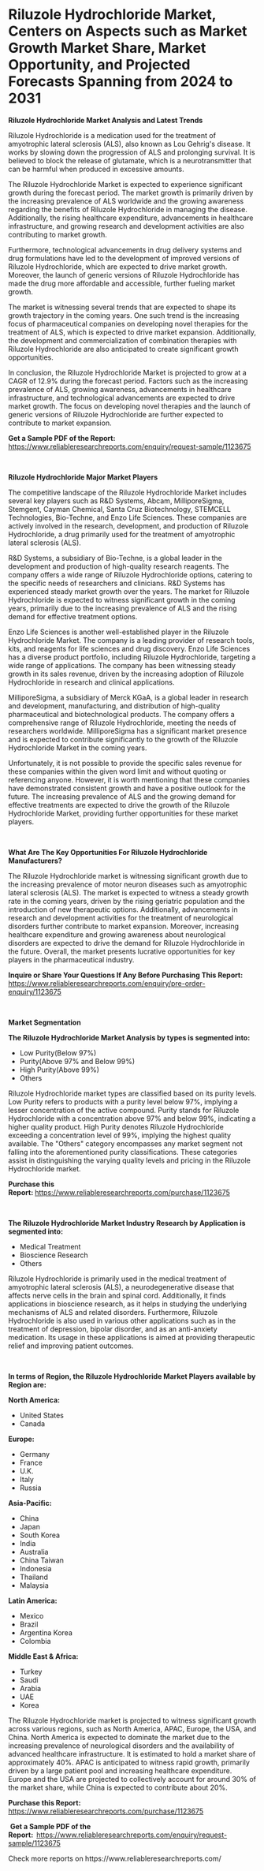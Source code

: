 <p><h1>Riluzole Hydrochloride Market, Centers on Aspects such as Market Growth Market Share, Market Opportunity, and Projected Forecasts Spanning from 2024 to 2031</h1></p><p><strong>Riluzole Hydrochloride Market Analysis and Latest Trends</strong></p>
<p><p>Riluzole Hydrochloride is a medication used for the treatment of amyotrophic lateral sclerosis (ALS), also known as Lou Gehrig's disease. It works by slowing down the progression of ALS and prolonging survival. It is believed to block the release of glutamate, which is a neurotransmitter that can be harmful when produced in excessive amounts.</p><p>The Riluzole Hydrochloride Market is expected to experience significant growth during the forecast period. The market growth is primarily driven by the increasing prevalence of ALS worldwide and the growing awareness regarding the benefits of Riluzole Hydrochloride in managing the disease. Additionally, the rising healthcare expenditure, advancements in healthcare infrastructure, and growing research and development activities are also contributing to market growth.</p><p>Furthermore, technological advancements in drug delivery systems and drug formulations have led to the development of improved versions of Riluzole Hydrochloride, which are expected to drive market growth. Moreover, the launch of generic versions of Riluzole Hydrochloride has made the drug more affordable and accessible, further fueling market growth.</p><p>The market is witnessing several trends that are expected to shape its growth trajectory in the coming years. One such trend is the increasing focus of pharmaceutical companies on developing novel therapies for the treatment of ALS, which is expected to drive market expansion. Additionally, the development and commercialization of combination therapies with Riluzole Hydrochloride are also anticipated to create significant growth opportunities.</p><p>In conclusion, the Riluzole Hydrochloride Market is projected to grow at a CAGR of 12.9% during the forecast period. Factors such as the increasing prevalence of ALS, growing awareness, advancements in healthcare infrastructure, and technological advancements are expected to drive market growth. The focus on developing novel therapies and the launch of generic versions of Riluzole Hydrochloride are further expected to contribute to market expansion.</p></p>
<p><strong>Get a Sample PDF of the Report:&nbsp;</strong> <a href="https://www.reliableresearchreports.com/enquiry/request-sample/1123675">https://www.reliableresearchreports.com/enquiry/request-sample/1123675</a></p>
<p>&nbsp;</p>
<p><strong>Riluzole Hydrochloride Major Market Players</strong></p>
<p><p>The competitive landscape of the Riluzole Hydrochloride Market includes several key players such as R&D Systems, Abcam, MilliporeSigma, Stemgent, Cayman Chemical, Santa Cruz Biotechnology, STEMCELL Technologies, Bio-Techne, and Enzo Life Sciences. These companies are actively involved in the research, development, and production of Riluzole Hydrochloride, a drug primarily used for the treatment of amyotrophic lateral sclerosis (ALS).</p><p>R&D Systems, a subsidiary of Bio-Techne, is a global leader in the development and production of high-quality research reagents. The company offers a wide range of Riluzole Hydrochloride options, catering to the specific needs of researchers and clinicians. R&D Systems has experienced steady market growth over the years. The market for Riluzole Hydrochloride is expected to witness significant growth in the coming years, primarily due to the increasing prevalence of ALS and the rising demand for effective treatment options.</p><p>Enzo Life Sciences is another well-established player in the Riluzole Hydrochloride Market. The company is a leading provider of research tools, kits, and reagents for life sciences and drug discovery. Enzo Life Sciences has a diverse product portfolio, including Riluzole Hydrochloride, targeting a wide range of applications. The company has been witnessing steady growth in its sales revenue, driven by the increasing adoption of Riluzole Hydrochloride in research and clinical applications.</p><p>MilliporeSigma, a subsidiary of Merck KGaA, is a global leader in research and development, manufacturing, and distribution of high-quality pharmaceutical and biotechnological products. The company offers a comprehensive range of Riluzole Hydrochloride, meeting the needs of researchers worldwide. MilliporeSigma has a significant market presence and is expected to contribute significantly to the growth of the Riluzole Hydrochloride Market in the coming years.</p><p>Unfortunately, it is not possible to provide the specific sales revenue for these companies within the given word limit and without quoting or referencing anyone. However, it is worth mentioning that these companies have demonstrated consistent growth and have a positive outlook for the future. The increasing prevalence of ALS and the growing demand for effective treatments are expected to drive the growth of the Riluzole Hydrochloride Market, providing further opportunities for these market players.</p></p>
<p>&nbsp;</p>
<p><strong>What Are The Key Opportunities For Riluzole Hydrochloride Manufacturers?</strong></p>
<p><p>The Riluzole Hydrochloride market is witnessing significant growth due to the increasing prevalence of motor neuron diseases such as amyotrophic lateral sclerosis (ALS). The market is expected to witness a steady growth rate in the coming years, driven by the rising geriatric population and the introduction of new therapeutic options. Additionally, advancements in research and development activities for the treatment of neurological disorders further contribute to market expansion. Moreover, increasing healthcare expenditure and growing awareness about neurological disorders are expected to drive the demand for Riluzole Hydrochloride in the future. Overall, the market presents lucrative opportunities for key players in the pharmaceutical industry.</p></p>
<p><strong>Inquire or Share Your Questions If Any Before Purchasing This Report:</strong> <a href="https://www.reliableresearchreports.com/enquiry/pre-order-enquiry/1123675">https://www.reliableresearchreports.com/enquiry/pre-order-enquiry/1123675</a></p>
<p>&nbsp;</p>
<p><strong>Market Segmentation</strong></p>
<p><strong>The Riluzole Hydrochloride Market Analysis by types is segmented into:</strong></p>
<p><ul><li>Low Purity(Below 97%)</li><li>Purity(Above 97% and Below 99%)</li><li>High Purity(Above 99%)</li><li>Others</li></ul></p>
<p><p>Riluzole Hydrochloride market types are classified based on its purity levels. Low Purity refers to products with a purity level below 97%, implying a lesser concentration of the active compound. Purity stands for Riluzole Hydrochloride with a concentration above 97% and below 99%, indicating a higher quality product. High Purity denotes Riluzole Hydrochloride exceeding a concentration level of 99%, implying the highest quality available. The "Others" category encompasses any market segment not falling into the aforementioned purity classifications. These categories assist in distinguishing the varying quality levels and pricing in the Riluzole Hydrochloride market.</p></p>
<p><strong>Purchase this Report:&nbsp;</strong><a href="https://www.reliableresearchreports.com/purchase/1123675">https://www.reliableresearchreports.com/purchase/1123675</a></p>
<p>&nbsp;</p>
<p><strong>The Riluzole Hydrochloride Market Industry Research by Application is segmented into:</strong></p>
<p><ul><li>Medical Treatment</li><li>Bioscience Research</li><li>Others</li></ul></p>
<p><p>Riluzole Hydrochloride is primarily used in the medical treatment of amyotrophic lateral sclerosis (ALS), a neurodegenerative disease that affects nerve cells in the brain and spinal cord. Additionally, it finds applications in bioscience research, as it helps in studying the underlying mechanisms of ALS and related disorders. Furthermore, Riluzole Hydrochloride is also used in various other applications such as in the treatment of depression, bipolar disorder, and as an anti-anxiety medication. Its usage in these applications is aimed at providing therapeutic relief and improving patient outcomes.</p></p>
<p>&nbsp;</p>
<p><strong>In terms of Region, the Riluzole Hydrochloride Market Players available by Region are:</strong></p>
<p>
    <p> <strong> North America: </strong>
        <ul>
            <li>United States</li>
            <li>Canada</li>
        </ul>
        </p> 
    <p> <strong> Europe: </strong>
        <ul>
            <li>Germany</li>
            <li>France</li>
            <li>U.K.</li>
            <li>Italy</li>
            <li>Russia</li>
        </ul>
        </p> 
    <p> <strong> Asia-Pacific: </strong>
        <ul>
            <li>China</li>
            <li>Japan</li>
            <li>South Korea</li>
            <li>India</li>
            <li>Australia</li>
            <li>China Taiwan</li>
            <li>Indonesia</li>
            <li>Thailand</li>
            <li>Malaysia</li>
        </ul>
        </p> 
    <p> <strong> Latin America: </strong>
        <ul>
            <li>Mexico</li>
            <li>Brazil</li>
            <li>Argentina Korea</li>
            <li>Colombia</li>
        </ul>
        </p> 
    <p> <strong> Middle East & Africa: </strong>
        <ul>
            <li>Turkey</li>
            <li>Saudi</li>
            <li>Arabia</li>
            <li>UAE</li>
            <li>Korea</li>
        </ul>
    </p>
    </p>
<p><p>The Riluzole Hydrochloride market is projected to witness significant growth across various regions, such as North America, APAC, Europe, the USA, and China. North America is expected to dominate the market due to the increasing prevalence of neurological disorders and the availability of advanced healthcare infrastructure. It is estimated to hold a market share of approximately 40%. APAC is anticipated to witness rapid growth, primarily driven by a large patient pool and increasing healthcare expenditure. Europe and the USA are projected to collectively account for around 30% of the market share, while China is expected to contribute about 20%.</p></p>
<p><strong>Purchase this Report: </strong><a href="https://www.reliableresearchreports.com/purchase/1123675">https://www.reliableresearchreports.com/purchase/1123675</a></p>
<p>&nbsp;<strong>Get a Sample PDF of the Report:&nbsp;&nbsp;</strong><a href="https://www.reliableresearchreports.com/enquiry/request-sample/1123675">https://www.reliableresearchreports.com/enquiry/request-sample/1123675</a></p>
<p><strong></strong></p>
<p>Check more reports on https://www.reliableresearchreports.com/</p>